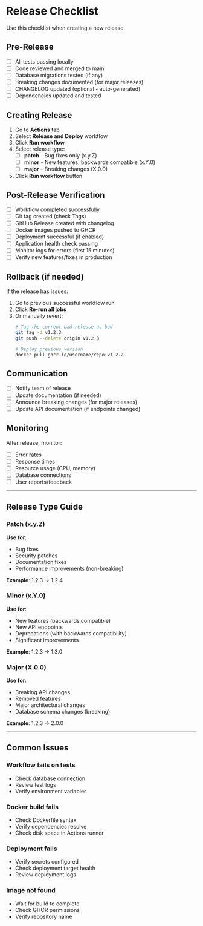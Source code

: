 # Release Checklist

Use this checklist when creating a new release.

## Pre-Release

- [ ] All tests passing locally
- [ ] Code reviewed and merged to main
- [ ] Database migrations tested (if any)
- [ ] Breaking changes documented (for major releases)
- [ ] CHANGELOG updated (optional - auto-generated)
- [ ] Dependencies updated and tested

## Creating Release

1. Go to **Actions** tab
2. Select **Release and Deploy** workflow
3. Click **Run workflow**
4. Select release type:
   - [ ] **patch** - Bug fixes only (x.y.Z)
   - [ ] **minor** - New features, backwards compatible (x.Y.0)
   - [ ] **major** - Breaking changes (X.0.0)
5. Click **Run workflow** button

## Post-Release Verification

- [ ] Workflow completed successfully
- [ ] Git tag created (check Tags)
- [ ] GitHub Release created with changelog
- [ ] Docker images pushed to GHCR
- [ ] Deployment successful (if enabled)
- [ ] Application health check passing
- [ ] Monitor logs for errors (first 15 minutes)
- [ ] Verify new features/fixes in production

## Rollback (if needed)

If the release has issues:

1. Go to previous successful workflow run
2. Click **Re-run all jobs**
3. Or manually revert:
   ```bash
   # Tag the current bad release as bad
   git tag -d v1.2.3
   git push --delete origin v1.2.3

   # Deploy previous version
   docker pull ghcr.io/username/repo:v1.2.2
   ```

## Communication

- [ ] Notify team of release
- [ ] Update documentation (if needed)
- [ ] Announce breaking changes (for major releases)
- [ ] Update API documentation (if endpoints changed)

## Monitoring

After release, monitor:

- [ ] Error rates
- [ ] Response times
- [ ] Resource usage (CPU, memory)
- [ ] Database connections
- [ ] User reports/feedback

---

## Release Type Guide

### Patch (x.y.Z)

**Use for**:
- Bug fixes
- Security patches
- Documentation fixes
- Performance improvements (non-breaking)

**Example**: 1.2.3 → 1.2.4

### Minor (x.Y.0)

**Use for**:
- New features (backwards compatible)
- New API endpoints
- Deprecations (with backwards compatibility)
- Significant improvements

**Example**: 1.2.3 → 1.3.0

### Major (X.0.0)

**Use for**:
- Breaking API changes
- Removed features
- Major architectural changes
- Database schema changes (breaking)

**Example**: 1.2.3 → 2.0.0

---

## Common Issues

### Workflow fails on tests
- Check database connection
- Review test logs
- Verify environment variables

### Docker build fails
- Check Dockerfile syntax
- Verify dependencies resolve
- Check disk space in Actions runner

### Deployment fails
- Verify secrets configured
- Check deployment target health
- Review deployment logs

### Image not found
- Wait for build to complete
- Check GHCR permissions
- Verify repository name

